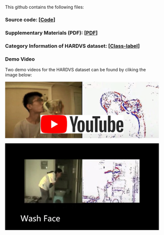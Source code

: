 This github contains the following files: 

### Source code: [[Code](https://github.com/AnonymousResearch123/HARDVS/blob/main/code.zip)]

### Supplementary Materials (PDF): [[PDF](https://github.com/AnonymousResearch123/HARDVS/blob/main/HARDVS_SupplementaryMaterial.pdf)]

### Category Information of HARDVS dataset: [[Class-label](https://github.com/AnonymousResearch123/HARDVS/blob/main/HARDVS_300_class.txt)]

### Demo Video
Two demo videos for the HARDVS dataset can be found by cliking the image below: 
<p align="center">
  <a href="https://youtu.be/3A0PvBYyJGE">
    <img src="https://github.com/AnonymousResearch123/HARDVS/blob/main/HARDVS_logo.jpg" alt="VisEvent_DemoVideo" width="700"/>
  </a>
</p>



<p align="center">
  <a href="https://youtu.be/REWhkioOF-w">
    <img src="https://github.com/AnonymousResearch123/HARDVS/blob/main/HARDVS_demo2.mp4_20230530_121241.117.jpg" alt="VisEvent_DemoVideo" width="700"/>
  </a>
</p>
